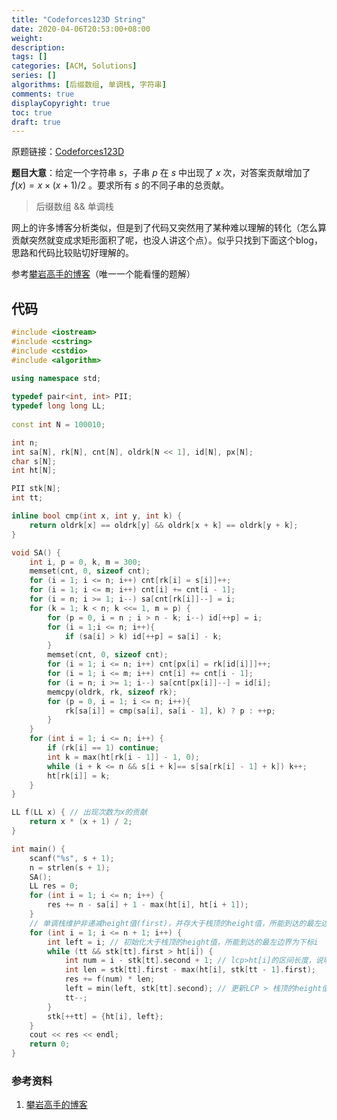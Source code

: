 ```yaml
---
title: "Codeforces123D String"
date: 2020-04-06T20:53:00+08:00
weight: 
description:
tags: []
categories: [ACM, Solutions]
series: []
algorithms: [后缀数组, 单调栈, 字符串]
comments: true
displayCopyright: true
toc: true
draft: true
---
```


原题链接：[Codeforces123D](https://codeforces.com/problemset/problem/123/D)

**题目大意**：给定一个字符串 $s$，子串 $p$ 在 $s$ 中出现了 $x$ 次，对答案贡献增加了 $f(x)=x \times(x+1) / 2$ 。要求所有  $s$ 的不同子串的总贡献。

<!--more-->

> 后缀数组 && 单调栈

网上的许多博客分析类似，但是到了代码又突然用了某种难以理解的转化（怎么算贡献突然就变成求矩形面积了呢，也没人讲这个点）。似乎只找到下面这个blog，思路和代码比较贴切好理解的。

参考[攀岩高手的博客](https://www.luogu.com.cn/blog/lengyanze/solution-cf123d)（唯一一个能看懂的题解）

## 代码

```cpp
#include <iostream>
#include <cstring>
#include <cstdio>
#include <algorithm>

using namespace std;
 
typedef pair<int, int> PII;
typedef long long LL;
 
const int N = 100010;

int n;
int sa[N], rk[N], cnt[N], oldrk[N << 1], id[N], px[N];
char s[N];
int ht[N];

PII stk[N];
int tt;

inline bool cmp(int x, int y, int k) {
    return oldrk[x] == oldrk[y] && oldrk[x + k] == oldrk[y + k];
}

void SA() {
	int i, p = 0, k, m = 300;
	memset(cnt, 0, sizeof cnt);
	for (i = 1; i <= n; i++) cnt[rk[i] = s[i]]++;
	for (i = 1; i <= m; i++) cnt[i] += cnt[i - 1];
	for (i = n; i >= 1; i--) sa[cnt[rk[i]]--] = i;
	for (k = 1; k < n; k <<= 1, m = p) { 
		for (p = 0, i = n ; i > n - k; i--) id[++p] = i;
		for (i = 1;i <= n; i++){
			if (sa[i] > k) id[++p] = sa[i] - k;
		}
		memset(cnt, 0, sizeof cnt);
		for (i = 1; i <= n; i++) cnt[px[i] = rk[id[i]]]++;
		for (i = 1; i <= m; i++) cnt[i] += cnt[i - 1];
		for (i = n; i >= 1; i--) sa[cnt[px[i]]--] = id[i];
		memcpy(oldrk, rk, sizeof rk);
		for (p = 0, i = 1; i <= n; i++){
			rk[sa[i]] = cmp(sa[i], sa[i - 1], k) ? p : ++p;
		}
	}
	for (int i = 1; i <= n; i++) {
		if (rk[i] == 1) continue;
		int k = max(ht[rk[i - 1]] - 1, 0);
		while (i + k <= n && s[i + k]== s[sa[rk[i] - 1] + k]) k++;
		ht[rk[i]] = k;
	}
}

LL f(LL x) { // 出现次数为x的贡献
    return x * (x + 1) / 2;
}

int main() {
    scanf("%s", s + 1);
    n = strlen(s + 1);
    SA();
    LL res = 0;
    for (int i = 1; i <= n; i++) {
        res += n - sa[i] + 1 - max(ht[i], ht[i + 1]);
    }
    // 单调栈维护非递减height值(first)，并存大于栈顶的height值，所能到达的最左边界(second).
    for (int i = 1; i <= n + 1; i++) {
        int left = i; // 初始化大于栈顶的height值，所能到达的最左边界为下标i
        while (tt && stk[tt].first > ht[i]) {
            int num = i - stk[tt].second + 1; // lcp>ht[i]的区间长度，说明这一段贡献了长度为height[i]的子串
            int len = stk[tt].first - max(ht[i], stk[tt - 1].first); 
            res += f(num) * len;
            left = min(left, stk[tt].second); // 更新LCP > 栈顶的height值的左边界
            tt--;
        }
        stk[++tt] = {ht[i], left};
    }
    cout << res << endl;
    return 0;
}
```

### 参考资料

1. [攀岩高手的博客](https://www.luogu.com.cn/blog/lengyanze/solution-cf123d)